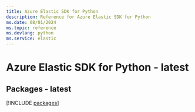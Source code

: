 ```yaml
---
title: Azure Elastic SDK for Python
description: Reference for Azure Elastic SDK for Python
ms.date: 08/01/2024
ms.topic: reference
ms.devlang: python
ms.service: elastic
---
```

# Azure Elastic SDK for Python - latest
## Packages - latest
[!INCLUDE [packages](elastic-index.md)]